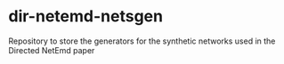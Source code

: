 # dir-netemd-netsgen
Repository to store the generators for the synthetic networks used in the Directed NetEmd paper
